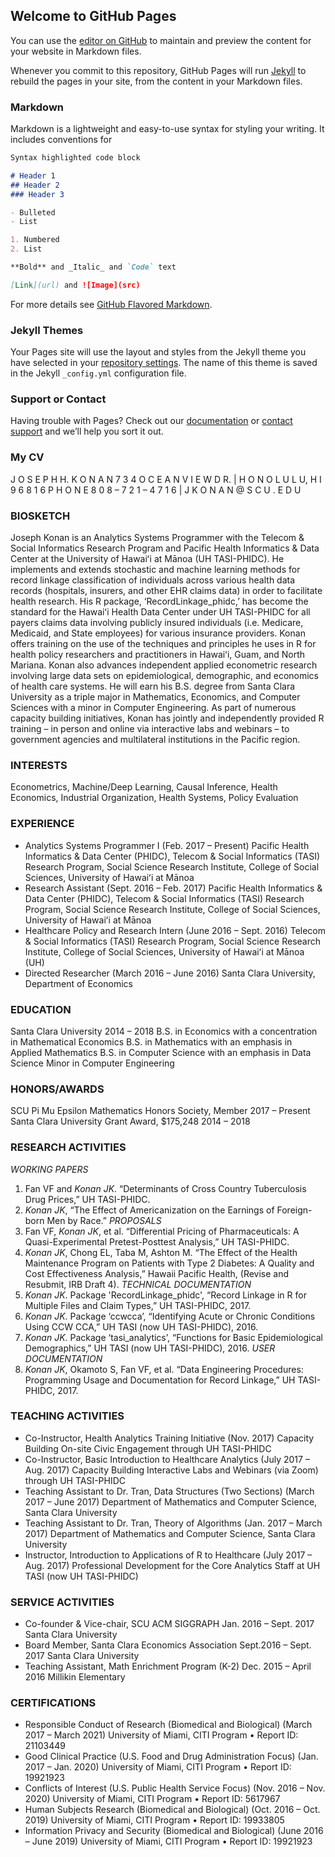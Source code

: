 ## Welcome to GitHub Pages

You can use the [editor on GitHub](https://github.com/jkonan/jkonan.github.io/edit/master/README.md) to maintain and preview the content for your website in Markdown files.

Whenever you commit to this repository, GitHub Pages will run [Jekyll](https://jekyllrb.com/) to rebuild the pages in your site, from the content in your Markdown files.

### Markdown

Markdown is a lightweight and easy-to-use syntax for styling your writing. It includes conventions for

```markdown
Syntax highlighted code block

# Header 1
## Header 2
### Header 3

- Bulleted
- List

1. Numbered
2. List

**Bold** and _Italic_ and `Code` text

[Link](url) and ![Image](src)
```

For more details see [GitHub Flavored Markdown](https://guides.github.com/features/mastering-markdown/).

### Jekyll Themes

Your Pages site will use the layout and styles from the Jekyll theme you have selected in your [repository settings](https://github.com/jkonan/jkonan.github.io/settings). The name of this theme is saved in the Jekyll `_config.yml` configuration file.

### Support or Contact

Having trouble with Pages? Check out our [documentation](https://help.github.com/categories/github-pages-basics/) or [contact support](https://github.com/contact) and we’ll help you sort it out.

### My CV

J O S E P H   H.   K O N A N
7 3 4   O C E A N  V I E W  D R.   |    H O N O L U L U,   H  I    9 6 8 1 6
P H O N E  8 0 8 – 7 2 1 – 4 7 1 6   |   J K O N A N @ S C U . E D U 

### BIOSKETCH
Joseph Konan is an Analytics Systems Programmer with the Telecom & Social Informatics Research Program and Pacific Health Informatics & Data Center at the University of Hawaiʻi at Mānoa (UH TASI-PHIDC).  He implements and extends stochastic and machine learning methods for record linkage classification of individuals across various health data records (hospitals, insurers, and other EHR claims data) in order to facilitate health research.  His R package, ‘RecordLinkage_phidc,’ has become the standard for the Hawaiʻi Health Data Center under UH TASI-PHIDC for all payers claims data involving publicly insured individuals (i.e. Medicare, Medicaid, and State employees) for various insurance providers. Konan offers training on the use of the techniques and principles he uses in R for health policy researchers and practitioners in Hawaiʻi, Guam, and North Mariana.  Konan also advances independent applied econometric research involving large data sets on epidemiological, demographic, and economics of health care systems.  He will earn his B.S. degree from Santa Clara University as a triple major in Mathematics, Economics, and Computer Sciences with a minor in Computer Engineering. As part of numerous capacity building initiatives, Konan has jointly and independently provided R training – in person and online via interactive labs and webinars – to government agencies and multilateral institutions in the Pacific region.  

### INTERESTS
Econometrics, Machine/Deep Learning, Causal Inference, Health Economics, Industrial Organization, Health Systems, Policy Evaluation

### EXPERIENCE
- Analytics Systems Programmer I	(Feb. 2017 – Present)
Pacific Health Informatics & Data Center (PHIDC), Telecom & Social Informatics (TASI) Research 
Program, Social Science Research Institute, College of Social Sciences, University of Hawaiʻi at Mānoa 
- Research Assistant	(Sept. 2016 – Feb. 2017)
Pacific Health Informatics & Data Center (PHIDC), Telecom & Social Informatics (TASI) Research 
Program, Social Science Research Institute, College of Social Sciences, University of Hawaiʻi at Mānoa
- Healthcare Policy and Research Intern	(June 2016 – Sept. 2016)
Telecom & Social Informatics (TASI) Research Program, Social Science Research Institute, College of 
Social Sciences, University of Hawaiʻi at Mānoa (UH)
- Directed Researcher (March 2016 – June 2016)
Santa Clara University, Department of Economics

### EDUCATION
Santa Clara University 								                    2014 – 2018
B.S. in Economics with a concentration in Mathematical Economics
B.S. in Mathematics with an emphasis in Applied Mathematics
B.S. in Computer Science with an emphasis in Data Science
Minor in Computer Engineering

### HONORS/AWARDS
SCU Pi Mu Epsilon Mathematics Honors Society, Member		     		               2017 – Present 
Santa Clara University Grant Award, $175,248						       2014 – 2018


### RESEARCH ACTIVITIES
*WORKING PAPERS*
1.	Fan VF and *Konan JK*. “Determinants of Cross Country Tuberculosis Drug Prices,” UH TASI-PHIDC.
2.	*Konan JK*, “The Effect of Americanization on the Earnings of Foreign-born Men by Race.”
*PROPOSALS*
3.	Fan VF, *Konan JK*, et al. “Differential Pricing of Pharmaceuticals: A Quasi-Experimental Pretest-Posttest Analysis,” UH TASI-PHIDC.
4.	*Konan JK*, Chong EL, Taba M, Ashton M. “The Effect of the Health Maintenance Program on Patients with Type 2 Diabetes: A Quality and Cost Effectiveness Analysis,” Hawaii Pacific Health, (Revise and Resubmit, IRB Draft 4).
*TECHNICAL DOCUMENTATION*
5.	*Konan JK*. Package 'RecordLinkage_phidc', “Record Linkage in R for Multiple Files and Claim Types,” UH TASI-PHIDC, 2017.
6.	*Konan JK*. Package ‘ccwcca’, “Identifying Acute or Chronic Conditions Using CCW CCA,” UH TASI (now UH TASI-PHIDC), 2016.
7.	*Konan JK*. Package ‘tasi_analytics’, “Functions for Basic Epidemiological Demographics,” UH TASI (now UH TASI-PHIDC), 2016.
*USER DOCUMENTATION*
8.	*Konan JK*, Okamoto S, Fan VF, et al. “Data Engineering Procedures: Programming Usage and Documentation for Record Linkage,” UH TASI-PHIDC, 2017.

### TEACHING ACTIVITIES
- Co-Instructor, Health Analytics Training Initiative	(Nov. 2017)
Capacity Building On-site Civic Engagement through UH TASI-PHIDC
- Co-Instructor, Basic Introduction to Healthcare Analytics		(July 2017 – Aug. 2017)
Capacity Building Interactive Labs and Webinars (via Zoom) through UH TASI-PHIDC
- Teaching Assistant to Dr. Tran, Data Structures (Two Sections)	(March 2017 – June 2017)
Department of Mathematics and Computer Science, Santa Clara University
- Teaching Assistant to Dr. Tran, Theory of Algorithms	(Jan. 2017 – March 2017)
Department of Mathematics and Computer Science, Santa Clara University
- Instructor, Introduction to Applications of R to Healthcare	(July 2017 – Aug. 2017)
Professional Development for the Core Analytics Staff at UH TASI (now UH TASI-PHIDC)

### SERVICE ACTIVITIES
- Co-founder & Vice-chair, SCU ACM SIGGRAPH		             	                Jan. 2016 – Sept. 2017
Santa Clara University
- Board Member, Santa Clara Economics Association		          		  Sept.2016 – Sept. 2017
Santa Clara University
- Teaching Assistant, Math Enrichment Program (K-2)		      	               Dec. 2015 – April 2016
Millikin Elementary

### CERTIFICATIONS
- Responsible Conduct of Research (Biomedical and Biological) (March 2017 – March 2021)
University of Miami, CITI Program • Report ID: 21103449
- Good Clinical Practice (U.S. Food and Drug Administration Focus) (Jan. 2017 – Jan. 2020)
University of Miami, CITI Program • Report ID: 19921923
- Conflicts of Interest (U.S. Public Health Service Focus) (Nov. 2016 – Nov. 2020)
University of Miami, CITI Program • Report ID: 5617967
- Human Subjects Research (Biomedical and Biological)	(Oct. 2016 – Oct. 2019)
University of Miami, CITI Program • Report ID: 19933805
- Information Privacy and Security (Biomedical and Biological) (June 2016 – June 2019)
University of Miami, CITI Program • Report ID: 19921923

